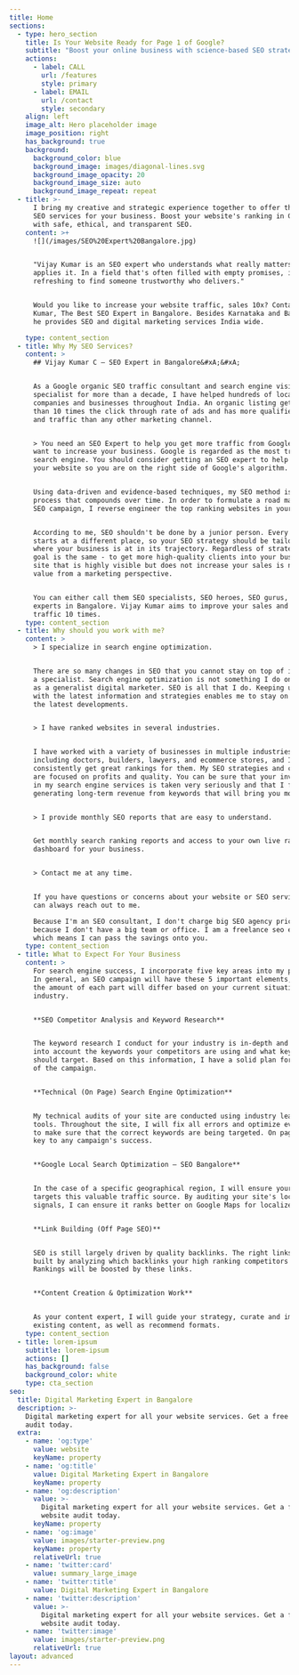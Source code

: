```yaml
---
title: Home
sections:
  - type: hero_section
    title: Is Your Website Ready for Page 1 of Google?
    subtitle: "Boost your online business with science-based SEO strategies.\_Let’s start a conversation"
    actions:
      - label: CALL
        url: /features
        style: primary
      - label: EMAIL
        url: /contact
        style: secondary
    align: left
    image_alt: Hero placeholder image
    image_position: right
    has_background: true
    background:
      background_color: blue
      background_image: images/diagonal-lines.svg
      background_image_opacity: 20
      background_image_size: auto
      background_image_repeat: repeat
  - title: >-
      I bring my creative and strategic experience together to offer the best
      SEO services for your business. Boost your website's ranking in Google
      with safe, ethical, and transparent SEO.
    content: >+
      ![](/images/SEO%20Expert%20Bangalore.jpg)


      "Vijay Kumar is an SEO expert who understands what really matters and
      applies it. In a field that's often filled with empty promises, it's
      refreshing to find someone trustworthy who delivers." 


      Would you like to increase your website traffic, sales 10x? Contact Vijay
      Kumar, The Best SEO Expert in Bangalore. Besides Karnataka and Bangalore,
      he provides SEO and digital marketing services India wide. 

    type: content_section
  - title: Why My SEO Services?
    content: >
      ## Vijay Kumar C – SEO Expert in Bangalore&#xA;&#xA;


      As a Google organic SEO traffic consultant and search engine visibility
      specialist for more than a decade, I have helped hundreds of local
      companies and businesses throughout India. An organic listing gets more
      than 10 times the click through rate of ads and has more qualified leads
      and traffic than any other marketing channel.


      > You need an SEO Expert to help you get more traffic from Google if you
      want to increase your business. Google is regarded as the most trustworthy
      search engine. You should consider getting an SEO expert to help you with
      your website so you are on the right side of Google's algorithm.


      Using data-driven and evidence-based techniques, my SEO method is a
      process that compounds over time. In order to formulate a road map for the
      SEO campaign, I reverse engineer the top ranking websites in your field.


      According to me, SEO shouldn't be done by a junior person. Every business
      starts at a different place, so your SEO strategy should be tailored to
      where your business is at in its trajectory. Regardless of strategy, the
      goal is the same - to get more high-quality clients into your business.  A
      site that is highly visible but does not increase your sales is not of any
      value from a marketing perspective.


      You can either call them SEO specialists, SEO heroes, SEO gurus, or SEO
      experts in Bangalore. Vijay Kumar aims to improve your sales and web
      traffic 10 times.
    type: content_section
  - title: Why should you work with me?
    content: >
      > I specialize in search engine optimization.


      There are so many changes in SEO that you cannot stay on top of it without
      a specialist. Search engine optimization is not something I do on the side
      as a generalist digital marketer. SEO is all that I do. Keeping up to date
      with the latest information and strategies enables me to stay on top of
      the latest developments.


      > I have ranked websites in several industries.


      I have worked with a variety of businesses in multiple industries,
      including doctors, builders, lawyers, and ecommerce stores, and I
      consistently get great rankings for them. My SEO strategies and campaigns
      are focused on profits and quality. You can be sure that your investment
      in my search engine services is taken very seriously and that I focus on
      generating long-term revenue from keywords that will bring you more sales.


      > I provide monthly SEO reports that are easy to understand.


      Get monthly search ranking reports and access to your own live ranking
      dashboard for your business.


      > Contact me at any time.


      If you have questions or concerns about your website or SEO services, you
      can always reach out to me.

      Because I'm an SEO consultant, I don't charge big SEO agency prices
      because I don't have a big team or office. I am a freelance seo expert
      which means I can pass the savings onto you.
    type: content_section
  - title: What to Expect For Your Business
    content: >
      For search engine success, I incorporate five key areas into my process.
      In general, an SEO campaign will have these 5 important elements, although
      the amount of each part will differ based on your current situation and
      industry.


      **SEO Competitor Analysis and Keyword Research**


      The keyword research I conduct for your industry is in-depth and I take
      into account the keywords your competitors are using and what keywords you
      should target. Based on this information, I have a solid plan for the rest
      of the campaign.


      **Technical (On Page) Search Engine Optimization**


      My technical audits of your site are conducted using industry leading
      tools. Throughout the site, I will fix all errors and optimize every page
      to make sure that the correct keywords are being targeted. On page SEO is
      key to any campaign's success.


      **Google Local Search Optimization – SEO Bangalore**


      In the case of a specific geographical region, I will ensure your site
      targets this valuable traffic source. By auditing your site's local
      signals, I can ensure it ranks better on Google Maps for localized terms.


      **Link Building (Off Page SEO)**


      SEO is still largely driven by quality backlinks. The right links are
      built by analyzing which backlinks your high ranking competitors have.
      Rankings will be boosted by these links.


      **Content Creation & Optimization Work**


      As your content expert, I will guide your strategy, curate and improve
      existing content, as well as recommend formats.
    type: content_section
  - title: lorem-ipsum
    subtitle: lorem-ipsum
    actions: []
    has_background: false
    background_color: white
    type: cta_section
seo:
  title: Digital Marketing Expert in Bangalore
  description: >-
    Digital marketing expert for all your website services. Get a free website
    audit today.
  extra:
    - name: 'og:type'
      value: website
      keyName: property
    - name: 'og:title'
      value: Digital Marketing Expert in Bangalore
      keyName: property
    - name: 'og:description'
      value: >-
        Digital marketing expert for all your website services. Get a free
        website audit today.
      keyName: property
    - name: 'og:image'
      value: images/starter-preview.png
      keyName: property
      relativeUrl: true
    - name: 'twitter:card'
      value: summary_large_image
    - name: 'twitter:title'
      value: Digital Marketing Expert in Bangalore
    - name: 'twitter:description'
      value: >-
        Digital marketing expert for all your website services. Get a free
        website audit today.
    - name: 'twitter:image'
      value: images/starter-preview.png
      relativeUrl: true
layout: advanced
---
```

